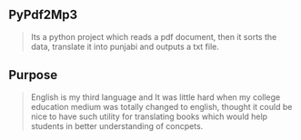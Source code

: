 ## PyPdf2Mp3

> Its a python project which reads a pdf document, then it
sorts the data, translate it into punjabi and outputs a txt
file.

## Purpose

> English is my third language and It was little hard
when my college education medium was totally changed to english,
thought it could be nice to have such utility for translating
books which would help students in better understanding of
concpets.

